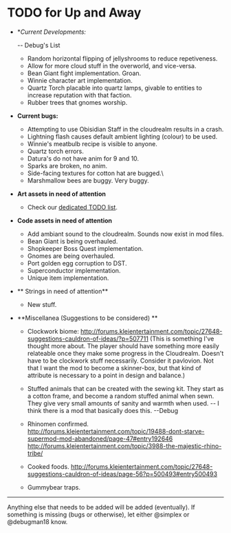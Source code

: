# TODO for Up and Away

+ **Current Developments:*

	-- Debug's List

	+ Random horizontal flipping of jellyshrooms to reduce repetiveness.
	+ Allow for more cloud stuff in the overworld, and vice-versa.
	+ Bean Giant fight implementation. Groan.
	+ Winnie character art implementation.
	+ Quartz Torch placable into quartz lamps, givable to entities to increase reputation with that faction.
	+ Rubber trees that gnomes worship.

+ **Current bugs:**

    + Attempting to use Obisidian Staff in the cloudrealm results in a crash.
    + Lightning flash causes default ambient lighting (colour) to be used.
	+ Winnie's meatbulb recipe is visible to anyone.
	+ Quartz torch errors.
	+ Datura's do not have anim for 9 and 10.
	+ Sparks are broken, no anim.
	+ Side-facing textures for cotton hat are bugged.\
	+ Marshmallow bees are buggy. Very buggy.

+ **Art assets in need of attention**

	+ Check our [dedicated TODO list](TODO_ART.md).

+ **Code assets in need of attention**

	+ Add ambiant sound to the cloudrealm. Sounds now exist in mod files.
	+ Bean Giant is being overhauled.
	+ Shopkeeper Boss Quest implementation.
	+ Gnomes are being overhauled.
	+ Port golden egg corruption to DST.
	+ Superconductor implementation.
	+ Unique item implementation.

+ ** Strings in need of attention**

	+ New stuff.

+ **Miscellanea (Suggestions to be considered) **

	+ Clockwork biome: http://forums.kleientertainment.com/topic/27648-suggestions-cauldron-of-ideas/?p=507711 (This is something I've thought more about. The player should have something more easily relateable once they make some progress in the Cloudrealm. Doesn't have to be clockwork stuff necessarily. Consider it pavlovion. Not that I want the mod to become a skinner-box, but that kind of attribute is necessary to a point in design and balance.)

	+ Stuffed animals that can be created with the sewing kit. They start as a cotton frame, and become a random stuffed animal when sewn. They give very small amounts of sanity and warmth when used. -- I think there is a mod that basically does this. --Debug

	+ Rhinomen confirmed. http://forums.kleientertainment.com/topic/19488-dont-starve-supermod-mod-abandoned/page-47#entry192646
	http://forums.kleientertainment.com/topic/3988-the-majestic-rhino-tribe/

	+ Cooked foods. http://forums.kleientertainment.com/topic/27648-suggestions-cauldron-of-ideas/page-56?p=500493#entry500493

	+ Gummybear traps.

******

Anything else that needs to be added will be added (eventually). 
If something is missing (bugs or otherwise), let either @simplex or @debugman18 know.

<!--
vim: ft=markdown nofoldenable
-->

